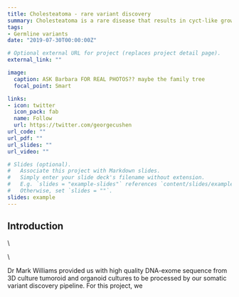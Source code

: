 ```yaml
---
title: Cholesteatoma - rare variant discovery
summary: Cholesteatoma is a rare disease that results in cyct-like growths in the inner ear. In order to gain further understanding into to aetiology of the disease, 9 families exomes were sequenced. Here we show some of the analyses run as part of our germline variant discovery pipeline.
tags:
- Germline variants
date: "2019-07-30T00:00:00Z"

# Optional external URL for project (replaces project detail page).
external_link: ""

image:
  caption: ASK Barbara FOR REAL PHOTOS?? maybe the family tree
  focal_point: Smart

links:
- icon: twitter
  icon_pack: fab
  name: Follow
  url: https://twitter.com/georgecushen
url_code: ""
url_pdf: ""
url_slides: ""
url_video: ""

# Slides (optional).
#   Associate this project with Markdown slides.
#   Simply enter your slide deck's filename without extension.
#   E.g. `slides = "example-slides"` references `content/slides/example-slides.md`.
#   Otherwise, set `slides = ""`.
slides: example
---
```


## Introduction

\

\

Dr Mark Williams provided us with high quality DNA-exome sequence from 3D culture tumoroid and organoid cultures to be processed by our somatic variant discovery pipeline. For this project, we 







